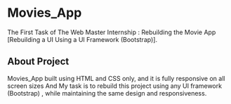 # Movies_App
The First Task of The Web Master Internship : Rebuilding the Movie App [Rebuilding a UI Using a UI Framework (Bootstrap)].
## About Project
 Movies_App built using HTML and CSS only, and it is fully responsive on all screen sizes And My task is to rebuild this project using any UI framework (Bootstrap) , while maintaining the same design and responsiveness.
